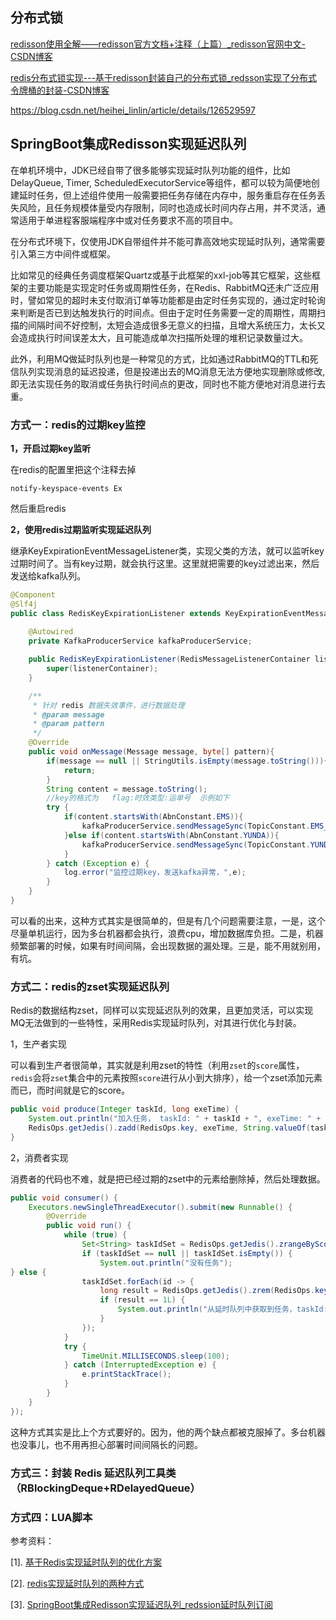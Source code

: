 

## 分布式锁

[redisson使用全解——redisson官方文档+注释（上篇）_redisson官网中文-CSDN博客](https://blog.csdn.net/A_art_xiang/article/details/125525864)

[redis分布式锁实现---基于redisson封装自己的分布式锁_redsson实现了分布式令牌桶的封装-CSDN博客](https://blog.csdn.net/Hellowenpan/article/details/119320317)

https://blog.csdn.net/heihei_linlin/article/details/126529597







## SpringBoot集成Redisson实现延迟队列

在单机环境中，JDK已经自带了很多能够实现延时队列功能的组件，比如DelayQueue, Timer, ScheduledExecutorService等组件，都可以较为简便地创建延时任务，但上述组件使用一般需要把任务存储在内存中，服务重启存在任务丢失风险，且任务规模体量受内存限制，同时也造成长时间内存占用，并不灵活，通常适用于单进程客服端程序中或对任务要求不高的项目中。

在分布式环境下，仅使用JDK自带组件并不能可靠高效地实现延时队列，通常需要引入第三方中间件或框架。

比如常见的经典任务调度框架Quartz或基于此框架的xxl-job等其它框架，这些框架的主要功能是实现定时任务或周期性任务，在Redis、RabbitMQ还未广泛应用时，譬如常见的超时未支付取消订单等功能都是由定时任务实现的，通过定时轮询来判断是否已到达触发执行的时间点。但由于定时任务需要一定的周期性，周期扫描的间隔时间不好控制，太短会造成很多无意义的扫描，且增大系统压力，太长又会造成执行时间误差太大，且可能造成单次扫描所处理的堆积记录数量过大。

此外，利用MQ做延时队列也是一种常见的方式，比如通过RabbitMQ的TTL和死信队列实现消息的延迟投递，但是投递出去的MQ消息无法方便地实现删除或修改,即无法实现任务的取消或任务执行时间点的更改，同时也不能方便地对消息进行去重。



### 方式一：redis的过期key监控

**1，开启过期key监听**

在redis的配置里把这个注释去掉

~~~
notify-keyspace-events Ex
~~~

然后重启redis

**2，使用redis过期监听实现延迟队列**

继承KeyExpirationEventMessageListener类，实现父类的方法，就可以监听key过期时间了。当有key过期，就会执行这里。这里就把需要的key过滤出来，然后发送给kafka队列。

```java
@Component
@Slf4j
public class RedisKeyExpirationListener extends KeyExpirationEventMessageListener  {
    
    @Autowired
    private KafkaProducerService kafkaProducerService;

    public RedisKeyExpirationListener(RedisMessageListenerContainer listenerContainer) {
        super(listenerContainer);
    }

    /**
     * 针对 redis 数据失效事件，进行数据处理
     * @param message
     * @param pattern
     */
    @Override
    public void onMessage(Message message, byte[] pattern){
        if(message == null || StringUtils.isEmpty(message.toString())){
            return;
        }
        String content = message.toString();
        //key的格式为   flag:时效类型:运单号  示例如下
        try {
            if(content.startsWith(AbnConstant.EMS)){
                kafkaProducerService.sendMessageSync(TopicConstant.EMS_WAYBILL_ABN_QUEUE,content);
            }else if(content.startsWith(AbnConstant.YUNDA)){
                kafkaProducerService.sendMessageSync(TopicConstant.YUNDA_WAYBILL_ABN_QUEUE,content);
            }
        } catch (Exception e) {
            log.error("监控过期key，发送kafka异常，",e);
        }
    }
}
```
可以看的出来，这种方式其实是很简单的，但是有几个问题需要注意，一是，这个尽量单机运行，因为多台机器都会执行，浪费cpu，增加数据库负担。二是，机器频繁部署的时候，如果有时间间隔，会出现数据的漏处理。三是，能不用就别用，有坑。

### 方式二：redis的zset实现延迟队列

Redis的数据结构zset，同样可以实现延迟队列的效果，且更加灵活，可以实现MQ无法做到的一些特性，采用Redis实现延时队列，对其进行优化与封装。

1，生产者实现

可以看到生产者很简单，其实就是利用zset的特性（利用`zset`的`score`属性，`redis`会将`zset`集合中的元素按照`score`进行从小到大排序），给一个zset添加元素而已，而时间就是它的score。

~~~java
public void produce(Integer taskId, long exeTime) {
    System.out.println("加入任务， taskId: " + taskId + ", exeTime: " + exeTime + ", 当前时间：" + LocalDateTime.now());
    RedisOps.getJedis().zadd(RedisOps.key, exeTime, String.valueOf(taskId));
}
~~~

2，消费者实现

消费者的代码也不难，就是把已经过期的zset中的元素给删除掉，然后处理数据。

```java
public void consumer() {
    Executors.newSingleThreadExecutor().submit(new Runnable() {
        @Override
        public void run() {
            while (true) {
                Set<String> taskIdSet = RedisOps.getJedis().zrangeByScore(RedisOps.key, 0, System.currentTimeMillis(), 0, 1);
                if (taskIdSet == null || taskIdSet.isEmpty()) {
                    System.out.println("没有任务");
} else {
                taskIdSet.forEach(id -> {
                    long result = RedisOps.getJedis().zrem(RedisOps.key, id);
                    if (result == 1L) {
                        System.out.println("从延时队列中获取到任务，taskId:" + id + " , 当前时间：" + LocalDateTime.now());
                    }
                });
            }
            try {
                TimeUnit.MILLISECONDS.sleep(100);
            } catch (InterruptedException e) {
                e.printStackTrace();
            }
        }
    }
});

```
这种方式其实是比上个方式要好的。因为，他的两个缺点都被克服掉了。多台机器也没事儿，也不用再担心部署时间间隔长的问题。



### 方式三：封装 Redis 延迟队列工具类（RBlockingDeque+RDelayedQueue）





### 方式四：LUA脚本







参考资料：

[1]. [基于Redis实现延时队列的优化方案](https://blog.csdn.net/u012791490/article/details/125243933)

[2]. [redis实现延时队列的两种方式](https://blog.csdn.net/qq_36268452/article/details/113392170)

[3]. [SpringBoot集成Redisson实现延迟队列_redssion延时队列订阅](https://blog.csdn.net/qq_40087415/article/details/115940092)



